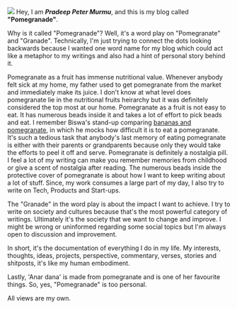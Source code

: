 ![](/img/display_picture.jpg)  Hey, I am **_Pradeep Peter Murmu_**, and this is my blog called **"Pomegranade"**.

Why is it called "Pomegranade"? Well, it's a word play on "Pomegranate" and "Granade". Technically, I'm just trying to connect the dots looking backwards because I wanted one word name for my blog which could act like a metaphor to my writings and also had a hint of personal story behind it.

Pomegranate as a fruit has immense nutritional value. Whenever anybody felt sick at my home, my father used to get pomegranate from the market and immediately make its juice. I don't know at what level does pomegranate lie in the nutritional fruits heirarchy but it was definitely considered the top most at our home. Pomegranate as a fruit is not easy to eat. It has numerous beads inside it and takes a lot of effort to pick beads and eat. I remember Biswa's stand-up comparing [bananas and pomegranate](https://www.youtube.com/watch?v=wkLmfIxi3No), in which he mocks how difficult it is to eat a pomegranate. It's such a tedious task that anybody's last memory of eating pomegranate is either with their parents or grandparents because only they would take the efforts to peel it off and serve. Pomegranate is definitely a nostalgia pill. I feel a lot of my writing can make you remember memories from childhood or give a scent of nostalgia after reading. The numerous beads inside the protective cover of pomegranate is about how I want to keep writing about a lot of stuff. Since, my work consumes a large part of my day, I also try to write on Tech, Products and Start-ups.

The "Granade" in the word play is about the impact I want to achieve. I try to write on society and cultures because that's the most powerful category of writings. Ultimately it's the society that we want to change and improve. I might be wrong or uninformed regarding some social topics but I'm always open to discussion and improvement.

In short, it's the documentation of everything I do in my life. My interests, thoughts, ideas, projects, perspective, commentary, verses, stories and shitposts, it's like my human embodiment.

Lastly, 'Anar dana' is made from pomegranate and is one of her favourite things. So, yes, "Pomegranade" is too personal.

All views are my own.

